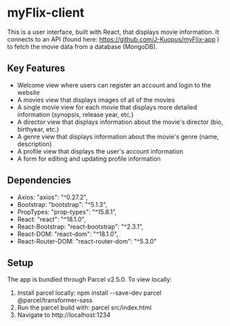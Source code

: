 # myFlix-client

This is a user interface, built with React, that displays movie information. It connects to an API (found here: https://github.com/J-Kuopus/myFlix-app ) to fetch the movie data from a database (MongoDB). 

## Key Features

- Welcome view where users can register an account and login to the website
- A movies view that displays images of all of the movies
- A single movie view for each movie that displays more detailed information (synopsis, release year, etc.)
- A director view that displays information about the movie's director (bio, birthyear, etc.)
- A genre view that displays information about the movie's genre (name, description)
- A profile view that displays the user's account information
- A form for editing and updating profile information


## Dependencies

- Axios: "axios": "^0.27.2",
- Bootstrap: "bootstrap": "^5.1.3",
- PropTypes: "prop-types": "^15.8.1",
- React: "react": "^18.1.0",
- React-Bootstrap: "react-bootstrap": "^2.3.1",
- React-DOM: "react-dom": "^18.1.0",
- React-Router-DOM: "react-router-dom": "^5.3.0"

## Setup

The app is bundled through Parcel v2.5.0. To view locally:

1. Install parcel locally: npm install --save-dev parcel @parcel/transformer-sass
2. Run the parcel build with: parcel src/index.html
3. Navigate to http://localhost:1234

